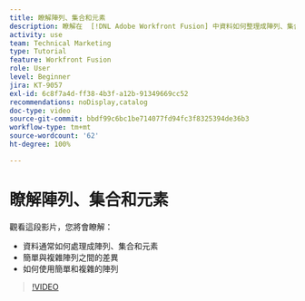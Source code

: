 ```yaml
---
title: 瞭解陣列、集合和元素
description: 瞭解在  [!DNL Adobe Workfront Fusion] 中資料如何整理成陣列、集合和元素，以及如何操作簡單和複雜的陣列。
activity: use
team: Technical Marketing
type: Tutorial
feature: Workfront Fusion
role: User
level: Beginner
jira: KT-9057
exl-id: 6c8f7a4d-ff38-4b3f-a12b-91349669cc52
recommendations: noDisplay,catalog
doc-type: video
source-git-commit: bbdf99c6bc1be714077fd94fc3f8325394de36b3
workflow-type: tm+mt
source-wordcount: '62'
ht-degree: 100%

---
```


# 瞭解陣列、集合和元素

觀看這段影片，您將會瞭解：

* 資料通常如何處理成陣列、集合和元素
* 簡單與複雜陣列之間的差異
* 如何使用簡單和複雜的陣列

>[!VIDEO](https://video.tv.adobe.com/v/335298/?quality=12&learn=on&enablevpops=1)
